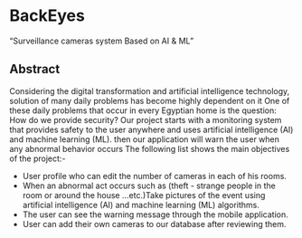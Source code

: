 # BackEyes


“Surveillance cameras system
Based on AI & ML”

## Abstract

Considering the digital transformation and artificial intelligence technology,
solution of many daily problems has become highly dependent on it
One of these daily problems that occur in every Egyptian home is the question:
How do we provide security?
Our project starts with a monitoring system that provides safety to the user
anywhere and uses artificial intelligence (AI) and machine learning (ML).
then our application will warn the user when any abnormal behavior occurs
The following list shows the main objectives of the project:-
- User profile who can edit the number of cameras in each of his
rooms.
- When an abnormal act occurs such as (theft - strange people in the room or
around the house ...etc.)Take pictures of the event using artificial
intelligence (AI) and machine learning (ML) algorithms.
- The user can see the warning message through the mobile application.
- User can add their own cameras to our database after reviewing them.

